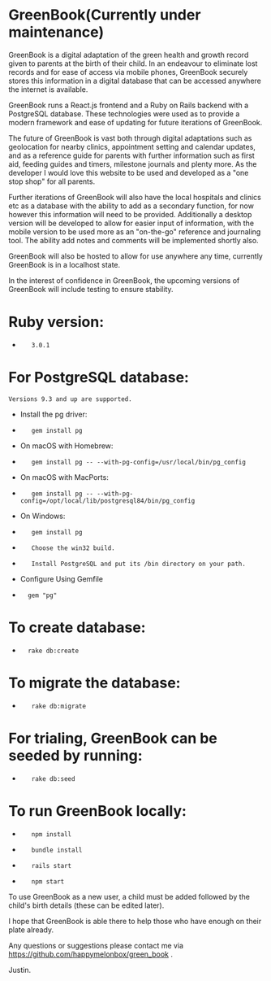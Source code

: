 #               GreenBook(Currently under maintenance)

GreenBook is a digital adaptation of the green health and growth record given to
parents at the birth of their child. In an endeavour to eliminate lost records and for
ease of access via mobile phones, GreenBook securely stores this information in a
digital database that can be accessed anywhere the internet is available.

GreenBook runs a React.js frontend and a Ruby on Rails backend with a PostgreSQL database.
These technologies were used as to provide a modern framework and ease of updating for
future iterations of GreenBook.

The future of GreenBook is vast both through digital adaptations such as geolocation
for nearby clinics, appointment setting and calendar updates, and as a reference guide
for parents with further information such as first aid, feeding guides and timers, milestone
journals and plenty more. As the developer I would love this website to be used and developed
as a "one stop shop" for all parents.

Further iterations of GreenBook will also have the local hospitals and clinics etc as a database
with the ability to add as a secondary function, for now however this information will need to be
provided. Additionally a desktop version will be developed to allow for easier input of information,
with the mobile version to be used more as an "on-the-go" reference and journaling tool. The ability
add notes and comments will be implemented shortly also.

GreenBook will also be hosted to allow for use anywhere any time, currently GreenBook is in a
localhost state.

In the interest of confidence in GreenBook, the upcoming versions of GreenBook will include testing
to ensure stability.

#   Ruby version:
*        3.0.1

#   For PostgreSQL database:

    Versions 9.3 and up are supported.
*    Install the pg driver:
*        gem install pg
*    On macOS with Homebrew:
*        gem install pg -- --with-pg-config=/usr/local/bin/pg_config
*    On macOS with MacPorts:
*        gem install pg -- --with-pg-config=/opt/local/lib/postgresql84/bin/pg_config
*    On Windows:
*        gem install pg
*        Choose the win32 build.
*        Install PostgreSQL and put its /bin directory on your path.

*    Configure Using Gemfile
*       gem "pg"

#    To create database:
*       rake db:create

#    To migrate the database: 
*        rake db:migrate

#   For trialing, GreenBook can be seeded by running:
*        rake db:seed

#   To run GreenBook locally:
*        npm install
*        bundle install
*        rails start
*        npm start

To use GreenBook as a new user, a child must be added followed by the child's
birth details (these can be edited later).

I hope that GreenBook is able there to help those who have enough on their plate already.

Any questions or suggestions please contact me via https://github.com/happymelonbox/green_book .

Justin.
